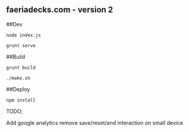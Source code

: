 faeriadecks.com - version 2
--

##Dev

`node index.js`

`grunt serve`


##Build

`grunt build`

`./make.sh`


##Deploy

`npm install`

TODO;

Add google analytics
remove save/reset/and interaction on small device